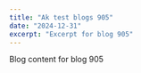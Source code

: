 ```yaml
---
title: "Ak test blogs 905"
date: "2024-12-31"
excerpt: "Excerpt for blog 905"
---
```


Blog content for blog 905